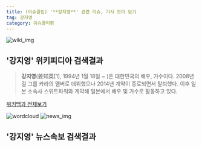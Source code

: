 ```yaml
---
title: (이슈클립) '**강지영**' 관련 이슈, 기사 모아 보기
tag: 강지영
category: 이슈클리핑
---
```

![wiki_img](https://user-images.githubusercontent.com/42597476/44503234-41136a80-a6d0-11e8-9071-6fc6418eafe4.png)
## **'**강지영**'** 위키피디아 검색결과
>**강지영**(姜知英[1], 1994년 1월 18일 ~ )은 대한민국의 배우, 가수이다. 2008년 걸 그룹 카라의 멤버로 데뷔했으나 2014년 계약이 종료되면서 탈퇴했다. 이후 일본 소속사 스위트파워와 계약해 일본에서 배우 및 가수로 활동하고 있다.

<a href="https://ko.wikipedia.org/wiki/강지영" target="_blank">위키백과 전체보기</a>

![wordcloud](https://s3.ap-northeast-2.amazonaws.com/lyrics101-wordcloud/2018-09-18-1537246341.png)
![news_img](https://user-images.githubusercontent.com/42597476/44507050-1206f400-a6e4-11e8-8d98-7ffbfebb353f.png)
## **'**강지영**'** 뉴스속보 검색결과

